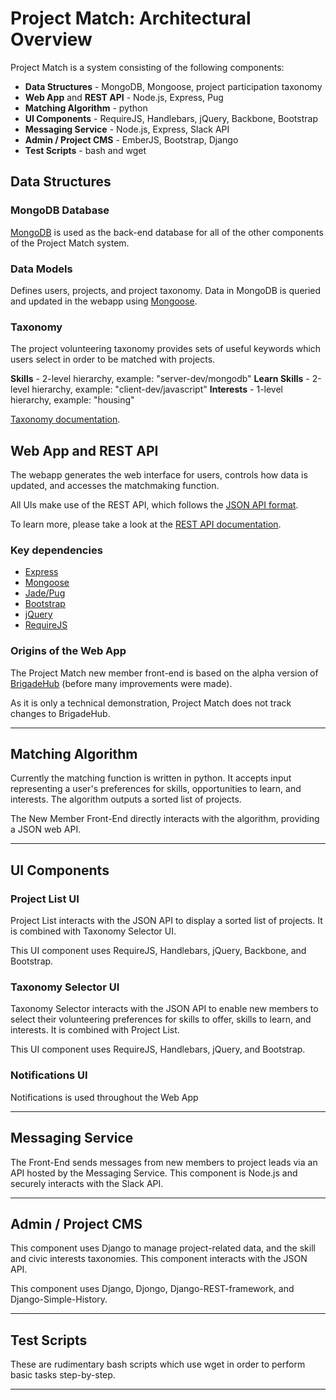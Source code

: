 
# Project Match: Architectural Overview

Project Match is a system consisting of the following components:

* **Data Structures** - MongoDB, Mongoose, project participation taxonomy
* **Web App** and **REST API** -  Node.js, Express, Pug
* **Matching Algorithm** - python
* **UI Components** - RequireJS, Handlebars, jQuery, Backbone, Bootstrap
* **Messaging Service** - Node.js, Express, Slack API
* **Admin / Project CMS** - EmberJS, Bootstrap, Django
* **Test Scripts** - bash and wget

## Data Structures

### MongoDB Database

[MongoDB](https://www.mongodb.com/) is used as the back-end database for all of the other components of the Project Match system.

### Data Models

Defines users, projects, and project taxonomy. Data in MongoDB is queried and updated in the webapp using [Mongoose](http://mongoosejs.com/).

### Taxonomy

The project volunteering taxonomy provides sets of useful keywords which users select in order to be matched with projects.

**Skills** - 2-level hierarchy, example: "server-dev/mongodb"
**Learn Skills** - 2-level hierarchy, example: "client-dev/javascript"
**Interests** - 1-level hierarchy, example: "housing"

[Taxonomy documentation](https://github.com/designforsf/brigade-matchmaker/tree/master/docs/taxonomy.md).

## Web App and REST API

The webapp generates the web interface for users, controls how data is updated, and accesses the matchmaking function.

All UIs make use of the REST API, which follows the [JSON API format](http://jsonapi.org/format/).

To learn more, please take a look at the [REST API documentation](https://github.com/designforsf/brigade-matchmaker/tree/master/docs/json-api.md).

### Key dependencies

* [Express](http://expressjs.com/)
* [Mongoose](http://mongoosejs.com/)
* [Jade/Pug](https://github.com/brigadehub/brigadehub/releases/tag/v1.0.0-alpha.11)
* [Bootstrap](https://github.com/brigadehub/brigadehub/releases/tag/v1.0.0-alpha.11)
* [jQuery](https://github.com/brigadehub/brigadehub/releases/tag/v1.0.0-alpha.11)
* [RequireJS](http://www.requirejs.org/)

### Origins of the Web App

The Project Match new member front-end is based on the alpha version of [BrigadeHub](https://github.com/brigadehub/brigadehub/releases/tag/v1.0.0-alpha.11) (before many improvements were made).

As it is only a technical demonstration, Project Match does not track changes to BrigadeHub.

---

## Matching Algorithm

Currently the matching function is written in python. It accepts input representing a user's preferences for skills, opportunities to learn, and interests. The algorithm outputs a sorted list of projects.

The New Member Front-End directly interacts with the algorithm, providing a JSON web API.

---

## UI Components

### Project List UI

Project List interacts with the JSON API to display a sorted list of projects. It is combined with Taxonomy Selector UI.

This UI component uses RequireJS, Handlebars, jQuery, Backbone, and Bootstrap.

### Taxonomy Selector UI

Taxonomy Selector interacts with the JSON API to enable new members to select their volunteering preferences for skills to offer, skills to learn, and interests. It is combined with Project List.

This UI component uses RequireJS, Handlebars, jQuery, and Bootstrap.

### Notifications UI

Notifications is used throughout the Web App

---

## Messaging Service

The Front-End sends messages from new members to project leads via an API hosted by the Messaging Service. This component is Node.js and securely interacts with the Slack API.

---

## Admin / Project CMS

This component uses Django to manage project-related data, and the skill and civic interests taxonomies. This component interacts with the JSON API.

This component uses Django, Djongo, Django-REST-framework, and Django-Simple-History.

---

## Test Scripts

These are rudimentary bash scripts which use wget in order to perform basic tasks step-by-step.

---
